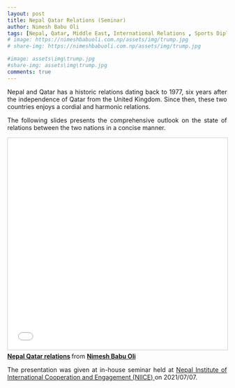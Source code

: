 ```yaml
---
layout: post
title: Nepal Qatar Relations (Seminar)
author: Nimesh Babu Oli
tags: [Nepal, Qatar, Middle East, International Relations , Sports Diplomacy, Labor Diplomacy]
# image: https://nimeshbabuoli.com.np/assets/img/trump.jpg
# share-img: https://nimeshbabuoli.com.np/assets/img/trump.jpg

#image: assets\img\trump.jpg
#share-img: assets\img\trump.jpg
comments: true
---
```


<p style='text-align: justify;'>Nepal and Qatar has a historic relations dating back to 1977, six years after the independence of Qatar from the United Kingdom. Since then, these two countries enjoys a cordial and harmonic relations.
</p>
<p style='text-align: justify;'>The following slides presents the comprehensive outlook on the state of relations between the two nations in a concise manner.
</p>

<iframe src="//www.slideshare.net/slideshow/embed_code/key/lWIWPulsdmMF0A" width="595" height="485" frameborder="0" marginwidth="0" marginheight="0" scrolling="no" style="border:1px solid #CCC; border-width:1px; margin-bottom:5px; max-width: 100%;" allowfullscreen> </iframe> <div style="margin-bottom:5px"> <strong> <a href="//www.slideshare.net/NimeshBabuOli/nepal-qatar-relations" title="Nepal Qatar relations" target="_blank">Nepal Qatar relations</a> </strong> from <strong><a href="//www.slideshare.net/NimeshBabuOli" target="_blank">Nimesh Babu Oli</a></strong> </div>


<p style='text-align: justify;'>The presentation was given at in-house seminar held at <a target="_blank" href="https://niice.org.np/">Nepal Institute of International Cooperation and Engagement (NIICE) </a>on 2021/07/07.
</p>